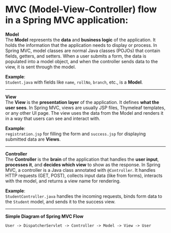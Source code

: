 # **MVC (Model-View-Controller)** flow in a **Spring MVC** application:

**Model**  
The **Model** represents the **data** and **business logic** of the application. It holds the information that the application needs to display or process. In Spring MVC, model classes are normal Java classes (POJOs) that contain fields, getters, and setters. When a user submits a form, the data is populated into a model object, and when the controller sends data to the view, it is sent through the model.

**Example**:  
`Student.java` with fields like `name`, `rollNo`, `branch`, etc., is a **Model**.

---

**View**  
The **View** is the **presentation layer** of the application. It defines **what the user sees**. In Spring MVC, views are usually JSP files, Thymeleaf templates, or any other UI page. The view uses the data from the Model and renders it in a way that users can see and interact with.

**Example**:  
`registration.jsp` for filling the form and `success.jsp` for displaying submitted data are **Views**.

---

**Controller**  
The **Controller** is the **brain** of the application that handles the **user input**, **processes it**, and **decides which view** to show as the response. In Spring MVC, a controller is a Java class annotated with `@Controller`. It handles HTTP requests (GET, POST), collects input data (like from forms), interacts with the model, and returns a view name for rendering.

**Example**:  
`StudentController.java` handles the incoming requests, binds form data to the `Student` model, and sends it to the success view.

---

**Simple Diagram of Spring MVC Flow**

```
User -> DispatcherServlet -> Controller -> Model -> View -> User
```

